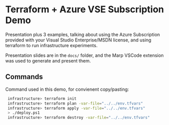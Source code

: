 # Terraform + Azure VSE Subscription Demo

Presentation plus 3 examples, talking about using the Azure Subscription provided with your Visual Studio Enterprise/MSDN license, and using terraform to run infrastructure experiments.

Presentation slides are in the `docs/` folder, and the Marp VSCode extension was used to generate and present them.

## Commands
Command used in this demo, for convienent copy/pasting:
```sh
 infrastructure> terraform init
 infrastructure> terraform plan -var-file="../../env.tfvars"
 infrastructure> terraform apply -var-file="../../env.tfvars"
 > ./deploy.ps1
 infrastructure> terraform destroy -var-file="../../env.tfvars"
```